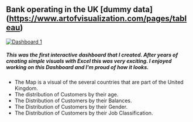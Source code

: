 ## Bank operating in the UK [dummy data] (https://www.artofvisualization.com/pages/tableau)

<div class='tableauPlaceholder' id='viz1659075540415' style='position: relative'><noscript><a href='#'><img alt='Dashboard 1 ' src='https:&#47;&#47;public.tableau.com&#47;static&#47;images&#47;UK&#47;UKBankCustomers_16585189273610&#47;Dashboard1&#47;1_rss.png' style='border: none' /></a></noscript><object class='tableauViz'  style='display:none;'><param name='host_url' value='https%3A%2F%2Fpublic.tableau.com%2F' /> <param name='embed_code_version' value='3' /> <param name='path' value='views&#47;UKBankCustomers_16585189273610&#47;Dashboard1?:language=en-GB&amp;:embed=true' /> <param name='toolbar' value='yes' /><param name='static_image' value='https:&#47;&#47;public.tableau.com&#47;static&#47;images&#47;UK&#47;UKBankCustomers_16585189273610&#47;Dashboard1&#47;1.png' /> <param name='animate_transition' value='yes' /><param name='display_static_image' value='yes' /><param name='display_spinner' value='yes' /><param name='display_overlay' value='yes' /><param name='display_count' value='yes' /><param name='language' value='en-GB' /></object></div>                <script type='text/javascript'>                    var divElement = document.getElementById('viz1659075540415');                    var vizElement = divElement.getElementsByTagName('object')[0];                    if ( divElement.offsetWidth > 800 ) { vizElement.style.width='1000px';vizElement.style.height='827px';} else if ( divElement.offsetWidth > 500 ) { vizElement.style.width='1000px';vizElement.style.height='827px';} else { vizElement.style.width='100%';vizElement.style.height='1677px';}                     var scriptElement = document.createElement('script');                    scriptElement.src = 'https://public.tableau.com/javascripts/api/viz_v1.js';                    vizElement.parentNode.insertBefore(scriptElement, vizElement);                </script>

##### This was the first interactive dashboard that I created. After years of creating simple visuals with Excel this was very exciting. I enjoyed working on this Dashboard and I'm proud of how it looks. 

* The Map is a visual of the several countries that are part of the United Kingdom. 
* The distribution of Customers by their age.
* The Distribution of Customers by their Balances.
* The Distribution of Customers by their Gender.
* The Distribution of Customers by their Job Classification. 

```Large image ![istockphoto-1192837450-612x612](https://user-images.githubusercontent.com/109621999/181698236-656522eb-6ec2-4218-a33b-b20277b4fbb9.jpeg)
